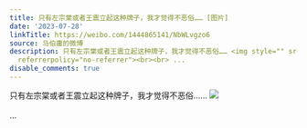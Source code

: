 ```yaml
---
title: 只有左宗棠或者王震立起这种牌子，我才觉得不恶俗…… [图片]
date: '2023-07-28'
linkTitle: https://weibo.com/1444865141/NbWLvgzo6
source: 马伯庸的微博
description: 只有左宗棠或者王震立起这种牌子，我才觉得不恶俗…… <img style="" src="https://tvax1.sinaimg.cn/large/001zMvqtly1hgckniqallj60yu0qsati02.jpg"
  referrerpolicy="no-referrer"><br><br> ...
disable_comments: true
---
```

只有左宗棠或者王震立起这种牌子，我才觉得不恶俗…… <img style="" src="https://tvax1.sinaimg.cn/large/001zMvqtly1hgckniqallj60yu0qsati02.jpg" referrerpolicy="no-referrer"><br><br> ...